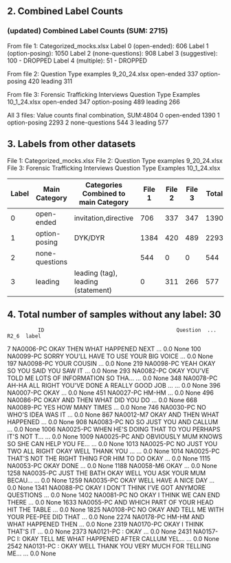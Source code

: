 
## 2. Combined Label Counts

### (updated) Combined Label Counts (SUM: 2715)
From file 1: Categorized_mocks.xlsx
Label 0 (open-ended): 606
Label 1 (option-posing): 1050
Label 2 (none-questions): 908
Label 3 (suggestive): 100   - DROPPED
Label 4 (multiple): 51      - DROPPED


From file 2: Question Type examples 9_20_24.xlsx
open-ended       337
option-posing    420
leading          311


From file 3:  Forensic Trafficking Interviews Question Type Examples 10_1_24.xlsx
open-ended       347
option-posing    489
leading          266


All 3 files: Value counts final combination, SUM:4804
0 open-ended        1390
1 option-posing     2293
2 none-questions     544
3 leading            577


## 3. Labels from other datasets
File 1:  Categorized_mocks.xlsx
File 2:  Question Type examples 9_20_24.xlsx
File 3:  Forensic Trafficking Interviews Question Type Examples 10_1_24.xlsx

| Label | Main Category  | Categories Combined to main Category| File 1 | File 2 | File 3 | Total  |
|-------|----------------|-------------------------------------|--------|--------|--------|--------|
| 0     | open-ended     | invitation,directive                | 706    |  337   |  347   |  1390  |
| 1     | option-posing  | DYK/DYR                             | 1384   |  420   |  489   |  2293  |
| 2     | none-questions |                                     | 544    |  0     |  0     |  544   |
| 3     | leading        | leading (tag), leading (statement)  | 0      |  311   |  266   |  577   |



## 4. Total number of samples without any label: 30
              ID                                           Question  ... R2_6  label
7      NA0006-PC                       OKAY THEN WHAT HAPPENED NEXT  ...  0.0   None
100    NA0099-PC            SORRY YOU'LL HAVE TO USE YOUR BIG VOICE  ...  0.0   None
197    NA0098-PC                                        YOUR COUSIN  ...  0.0   None
219    NA0098-PC                   YEAH OKAY SO YOU SAID YOU SAW IT  ...  0.0   None
293    NA0082-PC  OKAY YOU'VE TOLD ME LOTS OF INFORMATION SO THA...  ...  0.0   None
348    NA0078-PC  AH-HA ALL RIGHT YOU'VE DONE A REALLY GOOD JOB ...  ...  0.0   None
396   NA0007-PC                                                OKAY  ...  0.0   None
451    NA0027-PC                                              HM-HM  ...  0.0   None
496    NA0086-PC                      OKAY AND THEN WHAT DID YOU DO  ...  0.0   None
668    NA0089-PC                                 YES HOW MANY TIMES  ...  0.0   None
746    NA0030-PC                               NO WHO'S IDEA WAS IT  ...  0.0   None
867    NA0012-M7                        OKAY AND THEN WHAT HAPPENED  ...  0.0   None
908    NA0083-PC                          NO SO JUST YOU AND CALLUM  ...  0.0   None
1006   NA0025-PC  WHEN HE'S DOING THAT TO YOU PERHAPS IT'S NOT T...  ...  0.0   None
1009   NA0025-PC  AND OBVIOUSLY MUM KNOWS SO SHE CAN HELP YOU FE...  ...  0.0   None
1013   NA0025-PC  NO JUST YOU TWO ALL RIGHT OKAY WELL THANK YOU ...  ...  0.0   None
1014   NA0025-PC      THAT'S NOT THE RIGHT THING FOR HIM TO DO OKAY  ...  0.0   None
1115   NA0053-PC                                          OKAY DONE  ...  0.0   None
1188   NA0058-M6                                               OKAY  ...  0.0   None
1258   NA0035-PC  JUST THE BATH OKAY WELL YOU ASK YOUR MUM BECAU...  ...  0.0   None
1259   NA0035-PC                          OKAY WELL HAVE A NICE DAY  ...  0.0   None
1341   NA0088-PC      OKAY I DON'T THINK I'VE GOT ANYMORE QUESTIONS  ...  0.0   None
1402   NA0081-PC                   NO OKAY I THINK WE CAN END THERE  ...  0.0   None
1633   NA0055-PC          AND WHICH PART OF YOUR HEAD HIT THE TABLE  ...  0.0   None
1825   NA0108-PC     NO OKAY AND TELL ME WITH YOUR PEE-PEE DID THAT  ...  0.0   None
2274   NA0178-PC                       HM-HM AND WHAT HAPPENED THEN  ...  0.0   None
2319   NA0170-PC                             OKAY I THINK THAT'S IT  ...  0.0   None
2373   NA0121-PC                                             : OKAY  ...  0.0   None
2431   NA0157-PC  I: OKAY TELL ME WHAT HAPPENED AFTER CALLUM YEL...  ...  0.0   None
2542   NA0131-PC  : OKAY WELL THANK YOU VERY MUCH FOR TELLING ME...  ...  0.0   None